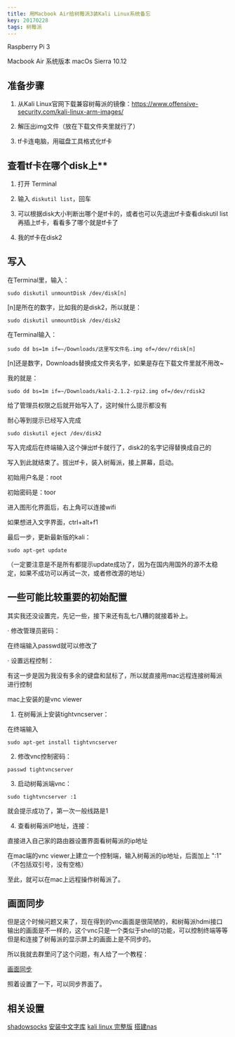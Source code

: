 ```yaml
---
title: 用Macbook Air给树莓派3装Kali Linux系统备忘
key: 20170228
tags: 树莓派
---
```



Raspberry Pi 3

Macbook Air 系统版本 macOs Sierra 10.12


## 准备步骤

1. 从Kali Linux官网下载兼容树莓派的镜像：https://www.offensive-security.com/kali-linux-arm-images/

1. 解压出img文件（放在下载文件夹里就行了）

1. tf卡连电脑，用磁盘工具格式化tf卡



## 查看tf卡在哪个disk上**

1. 打开 Terminal

1. 输入 `diskutil list`，回车

1. 可以根据disk大小判断出哪个是tf卡的，或者也可以先退出tf卡查看diskutil list再插上tf卡，看看多了哪个就是tf卡了

1. 我的tf卡在disk2


## 写入

在Terminal里，输入：

```
sudo diskutil unmountDisk /dev/disk[n]
```

[n]是所在的数字，比如我的是disk2，所以就是：
```
sudo diskutil unmountDisk /dev/disk2
```

在Terminal输入：
```
sudo dd bs=1m if=~/Downloads/这里写文件名.img of=/dev/rdisk[n]
```

[n]还是数字，Downloads替换成文件夹名字，如果是存在下载文件里就不用改~

我的就是：
```
sudo dd bs=1m if=~/Downloads/kali-2.1.2-rpi2.img of=/dev/rdisk2
```

给了管理员权限之后就开始写入了，这时候什么提示都没有

耐心等到提示已经写入完成

```
sudo diskutil eject /dev/disk2
```

写入完成后在终端输入这个弹出tf卡就行了，disk2的名字记得替换成自己的

写入到此就结束了。拔出tf卡，装入树莓派，接上屏幕，启动。

初始用户名是：root

初始密码是：toor

进入图形化界面后，右上角可以连接wifi

如果想进入文字界面，ctrl+alt+f1

最后一步，更新最新版的kali：
```
sudo apt-get update
```

（一定要注意是不是所有都提示update成功了，因为在国内用国外的源不太稳定，如果不成功可以再试一次，或者修改源的地址）

## 一些可能比较重要的初始配置

其实我还没设置完，先记一些，接下来还有乱七八糟的就接着补上。

· 修改管理员密码：

在终端输入passwd就可以修改了

· 设置远程控制：

有这一步是因为我没有多余的键盘和鼠标了，所以就直接用mac远程连接树莓派进行控制

mac上安装的是vnc viewer

1. 在树莓派上安装tightvncserver：

在终端输入
```
sudo apt-get install tightvncserver
```

2. 修改vnc控制密码：
```
passwd tightvncserver
```
3. 启动树莓派端vnc：
```
sudo tightvncserver :1
```
就会提示成功了，第一次一般线路是1

4. 查看树莓派IP地址，连接：

直接进入自己家的路由器设置界面看树莓派的ip地址

在mac端的vnc viewer上建立一个控制端，输入树莓派的ip地址，后面加上 ":1" （不包括双引号，没有空格）

至此，就可以在mac上远程操作树莓派了。

## 画面同步
但是这个时候问题又来了，现在得到的vnc画面是很简陋的，和树莓派hdmi接口输出的画面是不一样的，这个vnc只是一个类似于shell的功能，可以控制终端等等但是和连接了树莓派的显示屏上的画面上是不同步的。

所以我就去群里问了这个问题，有人给了一个教程：

[画面同步](http://etrd.org/2017/02/20/%E4%BD%BF%E7%94%A8VNCviewer%E8%BF%9C%E7%A8%8B%E8%AE%BF%E9%97%AE%E6%A0%91%E8%8E%93%E6%B4%BE%E7%9A%84HDMI%E8%BE%93%E5%87%BA%E6%A1%8C%E9%9D%A2/)

照着设置了一下，可以同步界面了。

## 相关设置
[shadowsocks](http://www.freebuf.com/sectool/123931.html)
[安装中文字库](http://shumeipai.nxez.com/2016/03/13/how-to-make-raspberry-pi-display-chinese.html)
[kali linux 完整版](https://www.youtube.com/watch?v=3C-TOBsgHME)
[搭建nas](http://shumeipai.nxez.com/2013/08/24/install-nas-on-raspberrypi.html)
